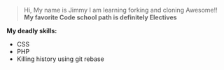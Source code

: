 > Hi, My name is Jimmy
> I am learning forking and cloning
> Awesome!!
**My favorite Code school path is definitely Electives**

**My deadly skills:**

* CSS
* PHP
* Killing history using git rebase

